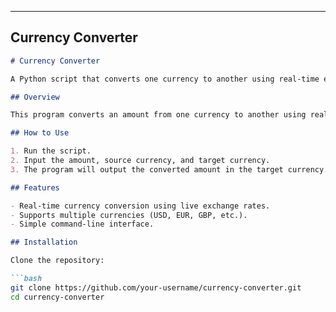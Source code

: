 
---

## **Currency Converter**

```markdown
# Currency Converter

A Python script that converts one currency to another using real-time exchange rates from the Forex API.

## Overview

This program converts an amount from one currency to another using real-time exchange rates. It uses the `forex-python` library to fetch live exchange rates from various currencies.

## How to Use

1. Run the script.
2. Input the amount, source currency, and target currency.
3. The program will output the converted amount in the target currency.

## Features

- Real-time currency conversion using live exchange rates.
- Supports multiple currencies (USD, EUR, GBP, etc.).
- Simple command-line interface.

## Installation

Clone the repository:

```bash
git clone https://github.com/your-username/currency-converter.git
cd currency-converter
